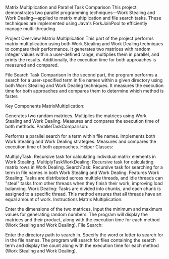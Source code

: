Matrix Multiplication and Parallel Task Comparison
This project demonstrates two parallel programming techniques—Work Stealing and Work Dealing—applied to matrix multiplication and file search tasks. These techniques are implemented using Java's ForkJoinPool to efficiently manage multi-threading.

Project Overview
Matrix Multiplication
This part of the project performs matrix multiplication using both Work Stealing and Work Dealing techniques to compare their performance. It generates two matrices with random integer values within a user-defined range, multiplies them in parallel, and prints the results. Additionally, the execution time for both approaches is measured and compared.

File Search Task Comparison
In the second part, the program performs a search for a user-specified term in file names within a given directory using both Work Stealing and Work Dealing techniques. It measures the execution time for both approaches and compares them to determine which method is faster.

Key Components
MatrixMultiplication:

Generates two random matrices.
Multiplies the matrices using Work Stealing and Work Dealing.
Measures and compares the execution time of both methods.
ParallelTaskComparison:

Performs a parallel search for a term within file names.
Implements both Work Stealing and Work Dealing strategies.
Measures and compares the execution time of both approaches.
Helper Classes:

MultiplyTask: Recursive task for calculating individual matrix elements in Work Stealing.
MultiplyTaskWorkDealing: Recursive task for calculating matrix rows in Work Dealing.
SearchTask: Recursive task for searching for a term in file names in both Work Stealing and Work Dealing.
Features
Work Stealing:
Tasks are distributed across multiple threads, and idle threads can "steal" tasks from other threads when they finish their work, improving load balancing.
Work Dealing:
Tasks are divided into chunks, and each chunk is assigned to a specific thread. This method ensures that all threads have an equal amount of work.
Instructions
Matrix Multiplication:

Enter the dimensions of the two matrices.
Input the minimum and maximum values for generating random numbers.
The program will display the matrices and their product, along with the execution time for each method (Work Stealing and Work Dealing).
File Search:

Enter the directory path to search in.
Specify the word or letter to search for in the file names.
The program will search for files containing the search term and display the count along with the execution time for each method (Work Stealing and Work Dealing).